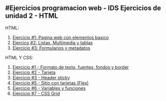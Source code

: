 #Ejercicios programacion web - IDS
Ejercicios de unidad 2 - HTML
---
HTML:

1. [Ejercicio #1: Pagina web con elementos basico](/01_Trabajo_HTML/index.html)
2. [Ejercico #2: Listas, Multimedia y tablas](/02_Trabajo_HTML/index.html)
3. [Ejercicio #3: Formularios y metadatos](/03_Trabajo_HTML/index.html)

HTML Y CSS:

1. [Ejercicio #1 - Formato de texto, fuentes, fondos y border](/04_Trabajo_HTML/index.html)
2. [Ejercicio #2 - Tarjeta](/05_Trabajo_HTML_CSS/index.html)
3. [Ejercicio #3 - Header sticky](/06_Trabajo_HTML_CSS/index.html)
4. [Ejercicio #5 - Sitio con tarjetas (Flex)](/07_Trabajo_HTML_CSS/05_Trabajo_HTML_CSS/index.html)
5. [Ejercicio #6 - Variables y funciones](/08_Trabajo_HTML_CSS/index.html)
6. [Ejercicio #7 - CSS Grid](/09_Trabajo_HTML_CSS/index.html)
